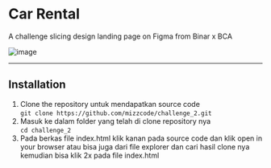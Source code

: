 # Car Rental
A challenge slicing design landing page on Figma from Binar x BCA

![image](https://github.com/mizzcode/challenge_2/assets/101040281/452762b7-007c-4819-b249-5bda774c8ae4)



<hr>

## Installation
1. Clone the repository untuk mendapatkan source code <br> ```git clone https://github.com/mizzcode/challenge_2.git```
2. Masuk ke dalam folder yang telah di clone repository nya <br> ```cd challenge_2```
3. Pada berkas file index.html klik kanan pada source code dan klik open in your browser atau bisa juga dari file explorer dan cari hasil clone nya kemudian bisa klik 2x pada file index.html
